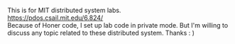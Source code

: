 This is for MIT distributed system labs.  
https://pdos.csail.mit.edu/6.824/   
Because of Honer code, I set up lab code in private mode. But I'm willing to discuss any topic related to these distributed system. Thanks : )

